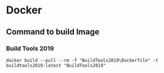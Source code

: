# Docker
## Command to build Image
### Build Tools 2019
```docker build --pull --rm -f "BuildTools2019\Dockerfile" -t buildtools2019:latest "BuildTools2019"```
